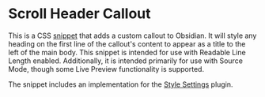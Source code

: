 # Scroll Header Callout
This is a CSS [snippet](https://gist.github.com/sailKiteV/d71a3f8e1f8aa24b44dcdfed8ee9ef69/) that adds a custom callout to Obsidian. It will style any heading on the first line of the callout's content to appear as a title to the left of the main body. This snippet is intended for use with Readable Line Length enabled. Additionally, it is intended primarily for use with Source Mode, though some Live Preview functionality is supported.  

The snippet includes an implementation for the [Style Settings](https://github.com/mgmeyers/obsidian-style-settings) plugin.